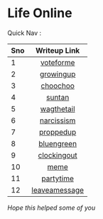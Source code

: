 # Life Online

Quick Nav : 

| Sno | Writeup Link |
| - | :-: |
| 1 | [voteforme](https://github.com/XXDIL/Try-Hack-Me/blob/main/CyberSoc/Life-Online/voteforme.md) |
| 2 | [growingup](https://github.com/XXDIL/Try-Hack-Me/blob/main/CyberSoc/Life-Online/growingup.md) |
| 3 | [choochoo](https://github.com/XXDIL/Try-Hack-Me/blob/main/CyberSoc/Life-Online/choochoo.md) |
| 4 | [suntan](https://github.com/XXDIL/Try-Hack-Me/blob/main/CyberSoc/Life-Online/suntan.md) |
| 5 | [wagthetail](https://github.com/XXDIL/Try-Hack-Me/blob/main/CyberSoc/Life-Online/wagthetail.md) |
| 6 | [narcissism](https://github.com/XXDIL/Try-Hack-Me/blob/main/CyberSoc/Life-Online/narcissism.md) |
| 7 | [proppedup](https://github.com/XXDIL/Try-Hack-Me/blob/main/CyberSoc/Life-Online/proppedup.md) |
| 8 | [bluengreen](https://github.com/XXDIL/Try-Hack-Me/blob/main/CyberSoc/Life-Online/bluengreen.md) |
| 9 | [clockingout](https://github.com/XXDIL/Try-Hack-Me/blob/main/CyberSoc/Life-Online/clockingout.md) |
| 10 | [meme](https://github.com/XXDIL/Try-Hack-Me/blob/main/CyberSoc/Life-Online/meme.md) |
| 11 | [partytime](https://github.com/XXDIL/Try-Hack-Me/blob/main/CyberSoc/Life-Online/partytime.md) |
| 12 | [leaveamessage](https://github.com/XXDIL/Try-Hack-Me/blob/main/CyberSoc/Life-Online/leaveamessage.md) |

_Hope this helped some of you_

